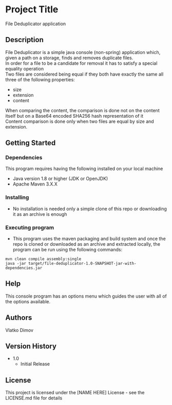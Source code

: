 # Project Title

File Deduplicator application

## Description

File Deduplicator is a simple java console (non-spring) application which, given a path on a storage,
finds and removes duplicate files.\
In order for a file to be a candidate for removal it has to satisfy a special equality operation\
Two files are considered being equal if they both have exactly the same all three of the following properties:
* size
* extension
* content

When comparing the content, the comparison is done not on the content itself but on a Base64 encoded SHA256 hash representation of it\
Content comparison is done only when two files are equal by size and extension.

## Getting Started

### Dependencies

This program requires having the following installed on your local machine
* Java version 1.8 or higher (JDK or OpenJDK)
* Apache Maven 3.X.X

### Installing

* No installation is needed only a simple clone of this repo or downloading it as an archive is enough

### Executing program

* This program uses the maven packaging and build system and once the repo is cloned or downloaded as an archive and extracted locally, the program can be run using the following commands:
```
mvn clean compile assembly:single
java -jar target/file-deduplicator-1.0-SNAPSHOT-jar-with-dependencies.jar
```

## Help

This console program has an options menu which guides the user with all of the options available.

## Authors


Vlatko Dimov


## Version History

* 1.0
    * Initial Release

## License

This project is licensed under the [NAME HERE] License - see the LICENSE.md file for details
